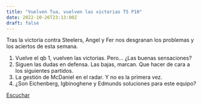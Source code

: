 ```yaml
---
title: "Vuelven Tua, vuelven las victorias T5 P10"
date: 2022-10-26T23:13:00Z
draft: false
---
```


Tras la victoria contra Steelers, Angel y Fer nos desgranan los problemas y los aciertos de esta semana.
1. Vuelve el qb 1, vuelven las victorias. Pero... ¿Las buenas sensaciones?
2. Siguen las dudas en defensa. Las bajas, marcan. Que hacer de cara a los siguientes partidos.
3. La gestión de McDaniel en el radar. Y no es la primera vez.
4. ¿Son Eichenberg, Igbinoghene y Edmunds soluciones para este equipo?

[Escuchar](https://www.ivoox.com/vuelven-tua-vuelven-victorias-t5-p10-audios-mp3_rf_94939235_1.html)
